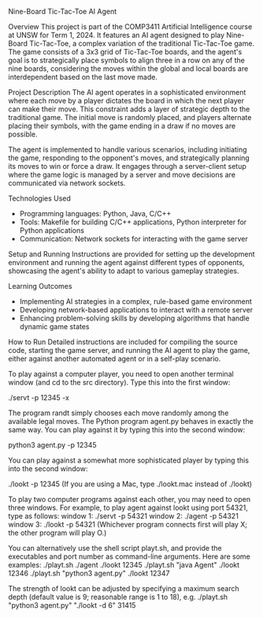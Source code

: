 Nine-Board Tic-Tac-Toe AI Agent

Overview
This project is part of the COMP3411 Artificial Intelligence course at UNSW for Term 1, 2024. It features an AI agent designed to play Nine-Board Tic-Tac-Toe, a complex variation of the traditional Tic-Tac-Toe game. The game consists of a 3x3 grid of Tic-Tac-Toe boards, and the agent's goal is to strategically place symbols to align three in a row on any of the nine boards, considering the moves within the global and local boards are interdependent based on the last move made.

Project Description
The AI agent operates in a sophisticated environment where each move by a player dictates the board in which the next player can make their move. This constraint adds a layer of strategic depth to the traditional game. The initial move is randomly placed, and players alternate placing their symbols, with the game ending in a draw if no moves are possible.

The agent is implemented to handle various scenarios, including initiating the game, responding to the opponent's moves, and strategically planning its moves to win or force a draw. It engages through a server-client setup where the game logic is managed by a server and move decisions are communicated via network sockets.

Technologies Used
- Programming languages: Python, Java, C/C++
- Tools: Makefile for building C/C++ applications, Python interpreter for Python applications
- Communication: Network sockets for interacting with the game server

Setup and Running
Instructions are provided for setting up the development environment and running the agent against different types of opponents, showcasing the agent's ability to adapt to various gameplay strategies.

Learning Outcomes
- Implementing AI strategies in a complex, rule-based game environment
- Developing network-based applications to interact with a remote server
- Enhancing problem-solving skills by developing algorithms that handle dynamic game states

How to Run
Detailed instructions are included for compiling the source code, starting the game server, and running the AI agent to play the game, either against another automated agent or in a self-play scenario.

To play against a computer player, you need to open another terminal window (and cd to the src directory).
Type this into the first window:

./servt -p 12345 -x

The program randt simply chooses each move randomly among the available legal moves. The Python program agent.py behaves in exactly the same way. You can play against it by typing this into the second window:

python3 agent.py -p 12345

You can play against a somewhat more sophisticated player by typing this into the second window:

./lookt -p 12345
(If you are using a Mac, type ./lookt.mac instead of ./lookt)

To play two computer programs against each other, you may need to open three windows. For example, to play agent against lookt using port 54321, type as follows:
  window 1:  ./servt -p 54321
  window 2:  ./agent -p 54321
  window 3:  ./lookt -p 54321
(Whichever program connects first will play X; the other program will play O.)

You can alternatively use the shell script playt.sh, and provide the executables and port number as command-line arguments. Here are some examples:
./playt.sh ./agent ./lookt 12345
./playt.sh "java Agent" ./lookt 12346
./playt.sh "python3 agent.py" ./lookt 12347

The strength of lookt can be adjusted by specifying a maximum search depth (default value is 9; reasonable range is 1 to 18), e.g.
./playt.sh "python3 agent.py" "./lookt -d 6" 31415


